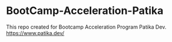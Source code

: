 # BootCamp-Acceleration-Patika
This repo created for Bootcamp Acceleration Program Patika Dev.
https://www.patika.dev/
